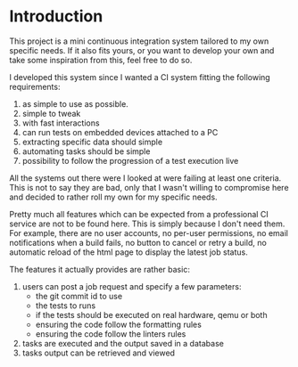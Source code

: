 # Introduction

This project is a mini continuous integration system tailored to my own specific needs. If it also fits yours,
or you want to develop your own and take some inspiration from this, feel free to do so.

I developed this system since I wanted a CI system fitting the following requirements:

1. as simple to use as possible.
1. simple to tweak
1. with fast interactions
1. can run tests on embedded devices attached to a PC
1. extracting specific data should simple
1. automating tasks should be simple
1. possibility to follow the progression of a test execution live

All the systems out there were I looked at were failing at least one criteria. This is not to say they are
bad, only that I wasn't willing to compromise here and decided to rather roll my own for my specific needs.

Pretty much all features which can be expected from a professional CI service are not to be found here. This
is simply because I don't need them. For example, there are no user accounts, no per-user permissions, no
email notifications when a build fails, no button to cancel or retry a build, no automatic reload of the html
page to display the latest job status.

The features it actually provides are rather basic:

1. users can post a job request and specify a few parameters:
    - the git commit id to use
    - the tests to runs
    - if the tests should be executed on real hardware, qemu or both
    - ensuring the code follow the formatting rules
    - ensuring the code follow the linters rules
1. tasks are executed and the output saved in a database
1. tasks output can be retrieved and viewed
